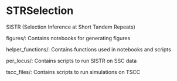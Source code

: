 # STRSelection
SISTR (Selection Inference at Short Tandem Repeats)

figures/: Contains notebooks for generating figures

helper_functions/: Contains functions used in notebooks and scripts

per_locus/: Contains scripts to run SISTR on SSC data

tscc_files/: Contains scripts to run simulations on TSCC